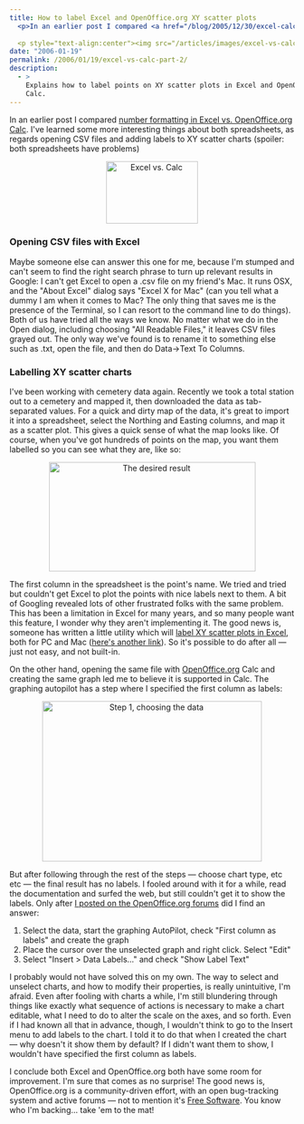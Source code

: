 ```yaml
---
title: How to label Excel and OpenOffice.org XY scatter plots
  <p>In an earlier post I compared <a href="/blog/2005/12/30/excel-calc-number-formatting/">number formatting in Excel vs. OpenOffice.org Calc</a>.  I've learned some more interesting things about both spreadsheets, as regards opening CSV files and adding labels to XY scatter charts (spoiler: both spreadsheets have problems)</p>
  
  <p style="text-align:center"><img src="/articles/images/excel-vs-calc-2.png" alt="Excel vs. Calc" width="162" height="110" /></p>
date: "2006-01-19"
permalink: /2006/01/19/excel-vs-calc-part-2/
description:
  - >
    Explains how to label points on XY scatter plots in Excel and OpenOffice.org
    Calc.
---
```

In an earlier post I compared [number formatting in Excel vs. OpenOffice.org Calc][1]. I've learned some more interesting things about both spreadsheets, as regards opening CSV files and adding labels to XY scatter charts (spoiler: both spreadsheets have problems)

<p style="text-align:center">
  <img src="/articles/images/excel-vs-calc-2.png" alt="Excel vs. Calc" width="162" height="110" />
</p>

### Opening CSV files with Excel

Maybe someone else can answer this one for me, because I'm stumped and can't seem to find the right search phrase to turn up relevant results in Google: I can't get Excel to open a .csv file on my friend's Mac. It runs OSX, and the "About Excel" dialog says "Excel X for Mac" (can you tell what a dummy I am when it comes to Mac? The only thing that saves me is the presence of the Terminal, so I can resort to the command line to do things). Both of us have tried all the ways we know. No matter what we do in the Open dialog, including choosing "All Readable Files," it leaves CSV files grayed out. The only way we've found is to rename it to something else such as .txt, open the file, and then do Data->Text To Columns.

### Labelling XY scatter charts

I've been working with cemetery data again. Recently we took a total station out to a cemetery and mapped it, then downloaded the data as tab-separated values. For a quick and dirty map of the data, it's great to import it into a spreadsheet, select the Northing and Easting columns, and map it as a scatter plot. This gives a quick sense of what the map looks like. Of course, when you've got hundreds of points on the map, you want them labelled so you can see what they are, like so:

<p style="text-align:center">
  <img src="/articles/images/oocalc-scatter-plot-result.png" alt="The desired result" width="365" height="193" />
</p>

The first column in the spreadsheet is the point's name. We tried and tried but couldn't get Excel to plot the points with nice labels next to them. A bit of Googling revealed lots of other frustrated folks with the same problem. This has been a limitation in Excel for many years, and so many people want this feature, I wonder why they aren't implementing it. The good news is, someone has written a little utility which will [label XY scatter plots in Excel][2], both for PC and Mac ([here's another link][3]). So it's possible to do after all &#8212; just not easy, and not built-in.

On the other hand, opening the same file with [OpenOffice.org][4] Calc and creating the same graph led me to believe it is supported in Calc. The graphing autopilot has a step where I specified the first column as labels:

<p style="text-align:center">
  <img src="/articles/images/oocalc-scatter-plot-step1.png" alt="Step 1, choosing the data" width="388" height="283" />
</p>

But after following through the rest of the steps &#8212; choose chart type, etc etc &#8212; the final result has no labels. I fooled around with it for a while, read the documentation and surfed the web, but still couldn't get it to show the labels. Only after [I posted on the OpenOffice.org forums][5] did I find an answer:

1.  Select the data, start the graphing AutoPilot, check "First column as labels" and create the graph
2.  Place the cursor over the unselected graph and right click. Select "Edit"
3.  Select "Insert > Data Labels&#8230;" and check "Show Label Text"

I probably would not have solved this on my own. The way to select and unselect charts, and how to modify their properties, is really unintuitive, I'm afraid. Even after fooling with charts a while, I'm still blundering through things like exactly what sequence of actions is necessary to make a chart editable, what I need to do to alter the scale on the axes, and so forth. Even if I had known all that in advance, though, I wouldn't think to go to the Insert menu to add labels to the chart. I told it to do that when I created the chart &#8212; why doesn't it show them by default? If I didn't want them to show, I wouldn't have specified the first column as labels.

I conclude both Excel and OpenOffice.org both have some room for improvement. I'm sure that comes as no surprise! The good news is, OpenOffice.org is a community-driven effort, with an open bug-tracking system and active forums &#8212; not to mention it's [Free Software][6]. You know who I'm backing&#8230; take 'em to the mat!

 [1]: /blog/2005/12/30/excel-calc-number-formatting/
 [2]: http://www.bmsltd.ie/MVP/MVPPage.asp
 [3]: http://www.appspro.com/Utilities/ChartLabeler.htm
 [4]: http://www.openoffice.org
 [5]: http://www.oooforum.org/forum/viewtopic.phtml?t=30294
 [6]: http://www.gnu.org/philosophy/free-sw.html
